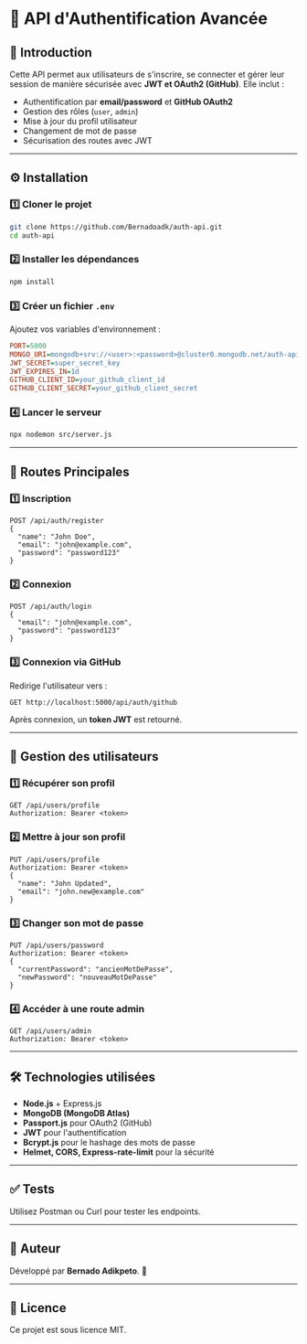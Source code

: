 # 🚀 API d'Authentification Avancée

## 📌 Introduction
Cette API permet aux utilisateurs de s'inscrire, se connecter et gérer leur session de manière sécurisée avec **JWT et OAuth2 (GitHub)**. Elle inclut :
- Authentification par **email/password** et **GitHub OAuth2**
- Gestion des rôles (`user`, `admin`)
- Mise à jour du profil utilisateur
- Changement de mot de passe
- Sécurisation des routes avec JWT

---

## ⚙️ Installation

### 1️⃣ **Cloner le projet**
```bash
git clone https://github.com/Bernadoadk/auth-api.git
cd auth-api
```

### 2️⃣ **Installer les dépendances**
```bash
npm install
```

### 3️⃣ **Créer un fichier `.env`**
Ajoutez vos variables d'environnement :
```ini
PORT=5000
MONGO_URI=mongodb+srv://<user>:<password>@cluster0.mongodb.net/auth-api
JWT_SECRET=super_secret_key
JWT_EXPIRES_IN=1d
GITHUB_CLIENT_ID=your_github_client_id
GITHUB_CLIENT_SECRET=your_github_client_secret
```

### 4️⃣ **Lancer le serveur**
```bash
npx nodemon src/server.js
```

---

## 🔑 **Routes Principales**

### **1️⃣ Inscription**
```http
POST /api/auth/register
{
  "name": "John Doe",
  "email": "john@example.com",
  "password": "password123"
}
```

### **2️⃣ Connexion**
```http
POST /api/auth/login
{
  "email": "john@example.com",
  "password": "password123"
}
```

### **3️⃣ Connexion via GitHub**
Redirige l'utilisateur vers :
```
GET http://localhost:5000/api/auth/github
```
Après connexion, un **token JWT** est retourné.

---

## 👤 **Gestion des utilisateurs**

### **1️⃣ Récupérer son profil**
```http
GET /api/users/profile
Authorization: Bearer <token>
```

### **2️⃣ Mettre à jour son profil**
```http
PUT /api/users/profile
Authorization: Bearer <token>
{
  "name": "John Updated",
  "email": "john.new@example.com"
}
```

### **3️⃣ Changer son mot de passe**
```http
PUT /api/users/password
Authorization: Bearer <token>
{
  "currentPassword": "ancienMotDePasse",
  "newPassword": "nouveauMotDePasse"
}
```

### **4️⃣ Accéder à une route admin**
```http
GET /api/users/admin
Authorization: Bearer <token>
```

---

## 🛠 **Technologies utilisées**
- **Node.js** + Express.js
- **MongoDB (MongoDB Atlas)**
- **Passport.js** pour OAuth2 (GitHub)
- **JWT** pour l'authentification
- **Bcrypt.js** pour le hashage des mots de passe
- **Helmet, CORS, Express-rate-limit** pour la sécurité

---

## ✅ **Tests**
Utilisez Postman ou Curl pour tester les endpoints.

---

## 📜 **Auteur**
Développé par **Bernado Adikpeto**. 🚀

---

## 📌 **Licence**
Ce projet est sous licence MIT.

